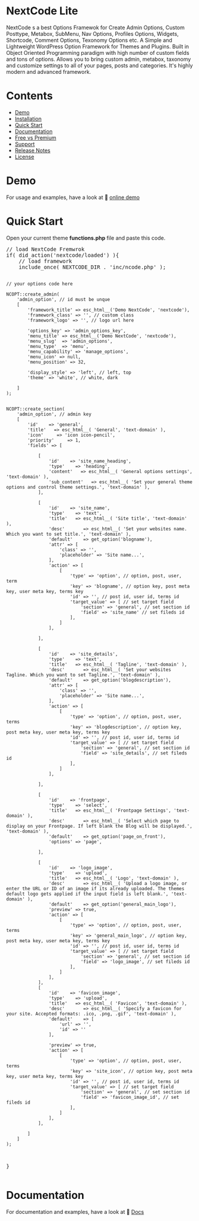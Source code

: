 # NextCode Lite
NextCode s a best Options Framewok for Create Admin Options, Custom Posttype, Metabox, SubMenu, Nav Options, Profiles Options, Widgets, Shortcode, Comment Options, Texonomy Options etc. A Simple and Lightweight WordPress Option Framework for Themes and Plugins. Built in Object Oriented Programming paradigm with high number of custom fields and tons of options. Allows you to bring custom admin, metabox, taxonomy and customize settings to all of your pages, posts and categories. It's highly modern and advanced framework.
# Contents
<ul>
  <li><a href="#demo">Demo</a></li>
  <li><a href="#installation">Installation</a></li>
  <li><a href="#quick-start">Quick Start</a></li>
  <li><a href="#documentation">Documentation</a></li>
  <li><a href="#free-vs-premium">Free vs Premium</a></li>
  <li><a href="#support">Support</a></li>
  <li><a href="#release-notes">Release Notes</a></li>
  <li><a href="#license">License</a></li>
</ul>

# Demo
<p>For usage and examples, have a look at <g-emoji class="g-emoji" alias="rocket" fallback-src="https://github.githubassets.com/images/icons/emoji/unicode/1f680.png">🚀</g-emoji> <a href="http://nextcode.themedev.net/" rel="nofollow">online demo</a></p>

# Quick Start
<p>Open your current theme <strong>functions.php</strong> file and paste this code.</p>
<pre>
// load NextCode Fremwrok
if( did_action('nextcode/loaded') ){
	// load framework
	include_once( NEXTCODE_DIR . 'inc/ncode.php' );

	// your options code here

	NCOPT::create_admin(
		'admin_option', // id must be unque
		[
			'framework_title' => esc_html__('Demo NextCode', 'nextcode'),
			'framework_class' => '', // custom class
			'framework_logo' => '', // logo url here
			
			'options_key' => 'admin_options_key',
			'menu_title' => esc_html__('Demo NextCode', 'nextcode'),
			'menu_slug'  => 'admin_options',
			'menu_type'  => 'menu',
			'menu_capability' => 'manage_options',
			'menu_icon' => null,
			'menu_position' => 32,

			'display_style' => 'left', // left, top
			'theme' => 'white', // white, dark

		]
	);

	
	NCOPT::create_section(
		'admin_option', // admin key
		[
			'id'    => 'general',
			'title'   => esc_html__( 'General', 'text-domain' ),
			'icon'     => 'icon icon-pencil',
			'priority'     => 1,
			'fields' => [
			
				[
					'id'    => 'site_name_heading',
					'type'    => 'heading',
					'content'   => esc_html__( 'General options settings', 'text-domain' ),
					'sub_content'   => esc_html__( 'Set your general theme options and control theme settings.', 'text-domain' ),
				],
		
				[
					'id'    => 'site_name',
					'type'    => 'text',
					'title'   => esc_html__( 'Site title', 'text-domain' ),
					'desc'       => esc_html__( 'Set your websites name. Which you want to set title.', 'text-domain' ),
					'default'    => get_option('blogname'),
					'attr' => [
						'class' => '',
						'placeholder' => 'Site name...',
					],
					'action' => [
						[
							'type' => 'option', // option, post, user, term
							'key' => 'blogname', // option key, post meta key, user meta key, terms key
							'id' => '', // post id, user id, terms id
							'target_value' => [ // set target field
								'section' => 'general', // set section id
								'field' => 'site_name' // set fileds id
							], 
						]
					],
				
				],
				
				[
					'id'    => 'site_details',
					'type'    => 'text',
					'title'   => esc_html__( 'Tagline', 'text-domain' ),
					'desc'       => esc_html__( 'Set your websites Tagline. Which you want to set Tagline.', 'text-domain' ),
					'default'    => get_option('blogdescription'),
					'attr' => [
						'class' => '',
						'placeholder' => 'Site name...',
					],
					'action' => [
						[
							'type' => 'option', // option, post, user, terms
							'key' => 'blogdescription', // option key, post meta key, user meta key, terms key
							'id' => '', // post id, user id, terms id
							'target_value' => [ // set target field
								'section' => 'general', // set section id
								'field' => 'site_details', // set fileds id
							], 
						]
					],
				
				],
			
				[
					'id'    => 'frontpage',
					'type'    => 'select',
					'title'   => esc_html__( 'Frontpage Settings', 'text-domain' ),
					'desc'       => esc_html__( 'Select which page to display on your Frontpage. If left blank the Blog will be displayed.', 'text-domain' ),
					'default'    => get_option('page_on_front'),
					'options' => 'page',
					
				],
				
				[
					'id'    => 'logo_image',
					'type'    => 'upload',
					'title'   => esc_html__( 'Logo', 'text-domain' ),
					'desc'       => esc_html__( 'Upload a logo image, or enter the URL or ID of an image if its already uploaded. The themes default logo gets applied if the input field is left blank.', 'text-domain' ),
					'default'    => get_option('general_main_logo'),
					'preview' => true,
					'action' => [
						[
							'type' => 'option', // option, post, user, terms
							'key' => 'general_main_logo', // option key, post meta key, user meta key, terms key
							'id' => '', // post id, user id, terms id
							'target_value' => [ // set target field
								'section' => 'general', // set section id
								'field' => 'logo_image', // set fileds id
							], 
						]
					],
				],
				[
					'id'    => 'favicon_image',
					'type'    => 'upload',
					'title'   => esc_html__( 'Favicon', 'text-domain' ),
					'desc'       => esc_html__( 'Specify a favicon for your site. Accepted formats: .ico, .png, .gif', 'text-domain' ),
					'default'    => [
						'url' => '',
						'id' => ''
					],
					
					'preview' => true,
					'action' => [
						[
							'type' => 'option', // option, post, user, terms
							'key' => 'site_icon', // option key, post meta key, user meta key, terms key
							'id' => '', // post id, user id, terms id
							'target_value' => [ // set target field
								'section' => 'general', // set section id
								'field' => 'favicon_image_id', // set fileds id
							], 
						]
					],
				],

			]
		]
	);
}
</pre>

# Documentation
<p>For documentation and examples, have a look at <g-emoji class="g-emoji" alias="rocket" fallback-src="https://github.githubassets.com/images/icons/emoji/unicode/1f680.png">🚀</g-emoji> <a href="https://themedev.net/docs-html/next-code.html" rel="nofollow">Docs</a></p>


